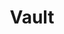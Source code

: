 ---
title: Vault
categories:
  - secret-store
docs:
  - id: java
    url: https://www.testcontainers.org/modules/vault/
    example: |
      ```
      ```
  - id: go
    url: https://golang.testcontainers.org/modules/vault/
    example: |
      ```
      ```
description: |
  A secure token vault
---